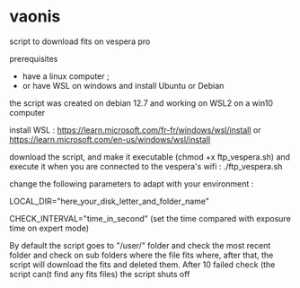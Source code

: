 # vaonis
script to download fits on vespera pro

prerequisites

- have a linux computer ;
- or have WSL on windows and install Ubuntu or Debian

the script was created on debian 12.7 and working on WSL2 on a win10 computer

install WSL : https://learn.microsoft.com/fr-fr/windows/wsl/install or https://learn.microsoft.com/en-us/windows/wsl/install

download the script, and make it executable (chmod +x ftp_vespera.sh) and execute it when you are connected to the vespera's wifi : ./ftp_vespera.sh

change the following parameters to adapt with your environment :

LOCAL_DIR="here_your_disk_letter_and_folder_name"

CHECK_INTERVAL="time_in_second" (set the time compared with exposure time on expert mode) 

By default the script goes to "/user/" folder and check the most recent folder and check on sub folders where the file fits where, after that, the script will download the fits and deleted them. After 10 failed check (the script can(t find any fits files) the script shuts off
